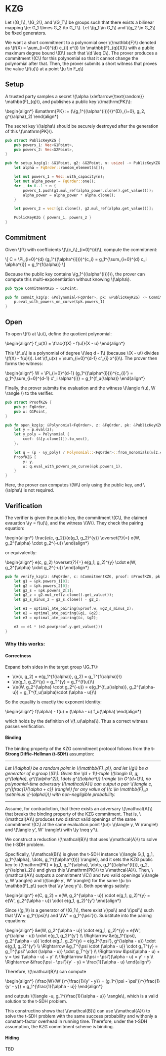 # KZG

Let \\(G_1\\), \\(G_2\\), and \\(G_T\\) be groups such that there exists a bilinear mapping \\(e: G_1 \times G_2 \to G_T\\). Let \\(g_1 \in G_1\\) and \\(g_2 \in G_2\\) be fixed generators.

We want a short commitment to a polynomial over \\(\mathbb{F}\\) denoted as \\(f(X) = \sum_{i=0}^{d} c_{i} x^{i} \in \mathbb{F}_{q}[X]\\) with a public maximum degree bound \\(D\\) such that \\(d \leq D\\). The prover produces a commitment \\(C\\) for this polynomial so that it cannot change the polynomial after that. Then, the prover submits a short witness that proves the value \\(f(u)\\) at a point \\(u \in F_q\\)

## Setup

A trusted party samples a secret \\(\alpha \xleftarrow{\text{random}} \mathbb{F}_{q}\\), and publishes a public key \\(\mathrm{PK}\\):

\begin{align*}
    &\mathrm{PK} := (\\{g_1^{(\alpha^{i})}\\}^{D}_{i=0}, g_2, g^{\alpha}_2)
\end{align*}

The secret key \\(\alpha\\) should be securely destroyed after the generation of this \\(\mathrm{PK}\\).

```rust
pub struct PublicKeyKZG {
    pub powers_1: Vec<G1Point>,
    pub powers_2: Vec<G2Point>,
}

pub fn setup_kzg(g1: &G1Point, g2: &G2Point, n: usize) -> PublicKeyKZG {
    let alpha = FqOrder::random_element(&[]);

    let mut powers_1 = Vec::with_capacity(n);
    let mut alpha_power = FqOrder::one();
    for _ in 0..1 + n {
        powers_1.push(g1.mul_ref(alpha_power.clone().get_value()));
        alpha_power = alpha_power * alpha.clone();
    }

    let powers_2 = vec![g2.clone(), g2.mul_ref(alpha.get_value())];

    PublicKeyKZG { powers_1, powers_2 }
}
```

## Commitment

Given \\(f\\) with coefficients \\(\\{c_i\\}_{i=0}^{d}\\), compute the commitment:

\\[
    C = \Pi_{i=0}^{d} (g_1^{(\alpha^{i})})^{c_i} = g_1^{\sum_{i=0}^{d} c_i \alpha^{i}} = g_1^{f(\alpha)}
\\]

Because the public key contains \\(g_1^{(\alpha^{i})}\\), the prover can compute this multi-exponentiation without knowing \\(\alpha\\).

```rust
pub type CommitmentKZG = G1Point;

pub fn commit_kzg(p: &Polynomial<FqOrder>, pk: &PublicKeyKZG) -> CommitmentKZG {
    p.eval_with_powers_on_curve(&pk.powers_1)
}
```

## Open

To open \\(f\\) at \\(u\\), define the quotient polynomial:

\begin{align*}
    f_u(X) = \frac{f(X) - f(u)}{X - u}
\end{align*}

This \\(f_u\\) is a polynomial of degree \\(\leq d - 1\\) (because \\(X - u\\) divides \\(f(X) - f(u)\\)). Let \\(f_u(x) = \sum_{i=0}^{d-1} c'_{i} x^{i}\\). The prover then forms the witness:

\begin{align*}
    W = \Pi_{i=0}^{d-1} (g_1^{(\alpha^{i})})^{c_{i}'} = g_1^{\sum_{i=0}^{d-1} c'_i \alpha^{i}} = g_1^{f_u(\alpha)}
\end{align*}

Finally, the prover submits the evaluation and the witness \\(\langle f(u), W \rangle \\) to the verifier.

```rust
pub struct ProofKZG {
    pub y: FqOrder,
    pub w: G1Point,
}

pub fn open_kzg(p: &Polynomial<FqOrder>, z: &FqOrder, pk: &PublicKeyKZG) -> ProofKZG {
    let y = p.eval(z);
    let y_poly = Polynomial {
        coef: (&[y.clone()]).to_vec(),
    };

    let q = (p - &y_poly) / Polynomial::<FqOrder>::from_monomials(&[z.clone()]);
    ProofKZG {
        y: y,
        w: q.eval_with_powers_on_curve(&pk.powers_1),
    }
}
```

Here, the prover can computes \\(W\\) only using the public key, and \\(\alpha\\) is not required.

## Verification

The verifier is given the public key, the commitment \\(C\\), the claimed evauation \\(y = f(u)\\), and the witness \\(W\\). They check the pairing equation:

\begin{align*}
    \frac{e(c, g_2)}{e(g_1, g_2)^{y}} \overset{?}{=} e(W, g_2^{\alpha} \cdot g_2^{-u})
\end{align*}

or equivalently:

\begin{align*}
    e(c, g_2) \overset{?}{=} e(g_1, g_2)^{y} \cdot e(W, g_2^{\alpha} \cdot g_2^{-u})
\end{align*}

```rust
pub fn verify_kzg(z: &FqOrder, c: &CommitmentKZG, proof: &ProofKZG, pk: &PublicKeyKZG) -> bool {
    let g1 = &pk.powers_1[0];
    let g2 = &pk.powers_2[0];
    let g2_s = &pk.powers_2[1];
    let g2_z = g2.mul_ref(z.clone().get_value());
    let g2_s_minus_z = g2_s.clone() - g2_z;

    let e1 = optimal_ate_pairing(&proof.w, &g2_s_minus_z);
    let e2 = optimal_ate_pairing(&g1, &g2);
    let e3 = optimal_ate_pairing(&c, &g2);

    e3 == e1 * (e2.pow(proof.y.get_value()))
}
```

### Why this works:

#### Correctness

Expand both sides in the target group \\(G_T\\):

- \\(e(c, g_2) = e(g_1^{f(\alpha)}, g_2) = g_T^{f(\alpha)}\\)
- \\(e(g_1, g_2)^{y} = g_T^{y} = g_T^{f(u)}\\)
- \\(e(W, g_2^{\alpha} \cdot g_2^{-u}) = e(g_1^{f_u(\alpha)}, g_2^{\alpha-u}) = g_T^{f_u(\alpha)\cdot (\alpha - u)}\\)


So the equality is exactly the exponent identity:

\begin{align*}
    f(\alpha) - f(u) = (\alpha - u) f_u(\alpha)
\end{align*}

which holds by the definition of \\(f_u(\alpha)\\). Thus a correct witness passes verification.

#### Binding

The binding property of the KZG commitment protocol follows from the **t-Strong Diffie-Hellman (t-SDH)** assumption:

---

*Let \\(\alpha\\) be a random point in \\(\mathbb{F}_p\\), and let \\(g\\) be a generator of a group \\(G\\). Given the \\(d + 1\\)-tuple \\(\langle G, g, g^{\alpha}, g^{(\alpha^2)}, \dots g^{(\alpha^t)}  \rangle \in G^{d+1}\\), no polynomial-time adversary \\(\mathcal{A}\\) can output a pair \\(\langle c, g^{\frac{1}{\alpha + c}} \rangle\\) for any value of \\(c \in \mathbb{F}_p \setminus \\{-\alpha\\}\\) with non-negligible probability.*

---

Assume, for contradiction, that there exists an adversary \\(\mathcal{A}\\) that breaks the binding property of the KZG commitment. That is, \\(\mathcal{A}\\) produces two distinct valid openings of the same commitment \\(C\\) at the same evaluation point \\(u\\): \\(\langle y, W \rangle\\) and \\(\langle y', W' \rangle\\) with \\(y \neq y'\\). 

We construct a reduction \\(\mathcal{B}\\) that uses \\(\mathcal{A}\\) to solve the t-SDH problem.

Specifically, \\(\mathcal{B}\\) is given the t-SDH instance \\(\langle G_1, g_1, g_1^{\alpha}, \dots, g_1^{(\alpha^{t})} \rangle\\), and it sets the KZG public key to \\(\mathrm{PK} = (g_1, g_1^{\alpha}, \dots, g_1^{(\alpha^{t})}, g_2, g^{\alpha}_2)\\) and gives this \\(\mathrm{PK}\\) to \\(\mathcal{A}\\). Then, \\(\mathcal{A}\\) outputs a commitment \\(C\\) and two valid openings \\(\langle y, W \rangle\\) and \\(\langle y', W' \rangle\\) for the same \\(u \in \mathbb{F}_p\\) such that \\(y \neq y'\\). Both openings satisfy:

\begin{align*}
    e(C, g_2) = e(W, g_2^{\alpha - u}) \cdot e(g_1, g_2)^{y} = e(W', g_2^{\alpha - u}) \cdot e(g_1, g_2)^{y'}
\end{align*}

Since \\(g_1\\) is a generator of \\(G_1\\), there exist \\(\psi\\) and \\(\psi'\\) such that \\(W = g_1^{\psi}\\) and \\(W' = g_1^{\psi'}\\). Substitute into the pairing equations:

\begin{align*}
                &e(W, g_2^{\alpha - u}) \cdot e(g_1, g_2)^{y} = e(W', g^{\alpha - u}) \cdot e(g_1, g_2)^{y'} \\\\
    \Rightarrow &e(g_1^{\psi}, g_2^{\alpha - u}) \cdot e(g_1, g_2)^{y} = e(g_1^{\psi'}, g^{\alpha - u}) \cdot e(g_1, g_2)^{y'} \\\\
    \Rightarrow &g_T^{\psi \cdot (\alpha - u)} \cdot g_T^{y} = g_T^{\psi' \cdot (\alpha - u)} \cdot g_T^{y'} \\\\
    \Rightarrow &\psi(\alpha - u) + y = \psi'(\alpha - u) + y' \\\\
    \Rightarrow &(\psi - \psi')(\alpha - u) = y' - y \\\\
    \Rightarrow &\frac{\psi - \psi'}{y' - y} = \frac{1}{\alpha - u}
\end{align*}

Therefore, \\(\mathcal{B}\\) can compute

\begin{align*}
    (\frac{W}{W'})^{\frac{1}{y' - y}} = (g_1^{\psi - \psi'})^{\frac{1}{y' - y}} = g_1^{\frac{1}{\alpha - u}}
\end{align*}

and outputs \\(\langle -u, g_1^{\frac{1}{\alpha - u}} \rangle\\), which is a valid solution to the t-SDH problem. 

This constructino shows that \\(\mathcal{B}\\) can use \\(\mathcal{A}\\) to solve the t-SDH problem with the same success probability and withonly a constant-factor overhead in running time. Therefore, under the t-SDH assumption, the KZG commitment scheme is binding.

#### Hiding

TBD